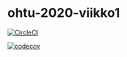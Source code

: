 # ohtu-2020-viikko1

[![CircleCI](https://circleci.com/gh/JFaarinen/ohtu-2020-viikko1.svg?style=svg)](https://circleci.com/gh/JFaarinen/ohtu-2020-viikko1)

[![codecov](https://codecov.io/gh/JFaarinen/ohtu-2020-viikko1/branch/master/graph/badge.svg)](https://codecov.io/gh/JFaarinen/ohtu-2020-viikko1)
